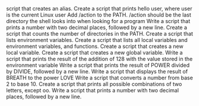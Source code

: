 script that creates an alias.
Create a script that prints hello user, where user is the current Linux user
Add /action to the PATH. /action should be the last directory the shell looks into when looking for a program
Write a script that prints a number with two decimal places, followed by a new line.
Create a script that counts the number of directories in the PATH.
Create a script that lists environment variables.
Create a script that lists all local variables and environment variables, and functions.
Create a script that creates a new local variable.
Create a script that creates a new global variable.
Write a script that prints the result of the addition of 128 with the value stored in the environment variable
Write a script that prints the result of POWER divided by DIVIDE, followed by a new line.
Write a script that displays the result of BREATH to the power LOVE
Write a script that converts a number from base 2 to base 10.
Create a script that prints all possible combinations of two letters, except oo.
Write a script that prints a number with two decimal places, followed by a new line.

